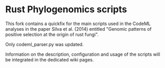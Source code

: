 Rust Phylogenomics scripts
===========================

This fork contains a quickfix for the main scripts used in the CodeML analyses in the paper Silva et al. (2014) entitled "Genomic patterns of positive
selection at the origin of rust fungi".

Only codeml_parser.py was updated.

Information on the description, configuration and usage of the scripts will be integrated in the dedicated wiki pages. 
